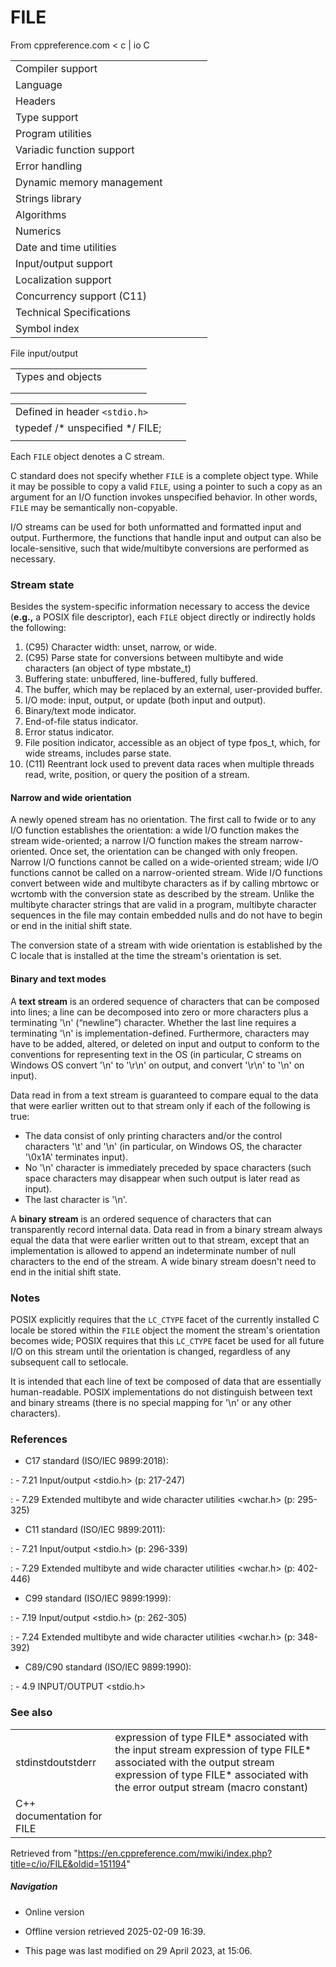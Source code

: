 # FILE

From cppreference.com
< c‎ | io
 C

|  |  |  |  |  |
| --- | --- | --- | --- | --- |
| Compiler support | | | | |
| Language | | | | |
| Headers | | | | |
| Type support | | | | |
| Program utilities | | | | |
| Variadic function support | | | | |
| Error handling | | | | |
| Dynamic memory management | | | | |
| Strings library | | | | |
| Algorithms | | | | |
| Numerics | | | | |
| Date and time utilities | | | | |
| Input/output support | | | | |
| Localization support | | | | |
| Concurrency support (C11) | | | | |
| Technical Specifications | | | | |
| Symbol index | | | | |

 File input/output

|  |  |  |  |  |
| --- | --- | --- | --- | --- |
| Types and objects | | | | |
| |  |  |  |  |  |  |  |  |  |  |  |  |  |  |  |  |  |  |  |  |  |  | | --- | --- | --- | --- | --- | --- | --- | --- | --- | --- | --- | --- | --- | --- | --- | --- | --- | --- | --- | --- | --- | --- | | |  |  |  |  |  | | --- | --- | --- | --- | --- | | stdinstdoutstderr | | | | | | |  |  |  |  |  | | --- | --- | --- | --- | --- | | ****FILE**** | | | | | | fpos_t | | | | | |  | | | | | | |
| |  |  |  |  |  | | --- | --- | --- | --- | --- | | Functions | | | | | | File access | | | | | | |  |  |  |  |  | | --- | --- | --- | --- | --- | | fopenfopen_s(C11) | | | | | | freopenfreopen_s(C11) | | | | | | fwide(C95) | | | | | | |  |  |  |  |  | | --- | --- | --- | --- | --- | | setbuf | | | | | | setvbuf | | | | | | fclose | | | | | | fflush | | | | | |  | | | | | | | Unformatted input/output | | | | | | |  |  |  |  |  | | --- | --- | --- | --- | --- | | fgetc | | | | | | fgets | | | | | | fputc | | | | | | fputs | | | | | | getchar | | | | | | getsgets_s(until C11)(C11) | | | | | | putchar | | | | | | puts | | | | | | ungetc | | | | | | |  |  |  |  |  | | --- | --- | --- | --- | --- | | fgetwcgetwc(C95)(C95) | | | | | | fgetws(C95) | | | | | | fputwcputwc(C95)(C95) | | | | | | fputws(C95) | | | | | | getwchar(C95) | | | | | | putwchar(C95) | | | | | | ungetwc(C95) | | | | | |  | | | | | | | Formatted input | | | | | | |  |  |  |  |  | | --- | --- | --- | --- | --- | | scanffscanfsscanfscanf_sfscanf_ssscanf_s(C11)(C11)(C11) | | | | | | wscanffwscanfswscanfwscanf_sfwscanf_sswscanf_s(C95)(C95)(C95)(C11)(C11)(C11) | | | | | | |  |  |  |  |  | | --- | --- | --- | --- | --- | | vscanfvfscanfvsscanfvscanf_svfscanf_svsscanf_s(C99)(C99)(C99)(C11)(C11)(C11) | | | | | | vwscanfvfwscanfvswscanfvwscanf_svfwscanf_svswscanf_s(C99)(C99)(C99)(C11)(C11)(C11) | | | | | | | |  |  |  |  |  | | --- | --- | --- | --- | --- | | Direct input/output | | | | | | |  |  |  |  |  | | --- | --- | --- | --- | --- | | fread | | | | | | |  |  |  |  |  | | --- | --- | --- | --- | --- | | fwrite | | | | | | | Formatted output | | | | | | |  |  |  |  |  | | --- | --- | --- | --- | --- | | printffprintfsprintfsnprintfprintf_sfprintf_ssprintf_ssnprintf_s(C99)(C11)(C11)(C11)(C11) | | | | | | wprintffwprintfswprintfwprintf_sfwprintf_sswprintf_ssnwprintf_s(C95)(C95)(C95)(C11)(C11)(C11)(C11) | | | | | | |  |  |  |  |  | | --- | --- | --- | --- | --- | | vprintfvfprintfvsprintfvsnprintfvprintf_svfprintf_svsprintf_svsnprintf_s(C99)(C11)(C11)(C11)(C11) | | | | | | vwprintfvfwprintfvswprintfvwprintf_svfwprintf_svswprintf_svsnwprintf_s(C95)(C95)(C95)(C11)(C11)(C11)(C11) | | | | | | | File positioning | | | | | | |  |  |  |  |  | | --- | --- | --- | --- | --- | | ftell | | | | | | fgetpos | | | | | | fseek | | | | | | |  |  |  |  |  | | --- | --- | --- | --- | --- | | fsetpos | | | | | | rewind | | | | | |  | | | | | | | Error handling | | | | | | |  |  |  |  |  | | --- | --- | --- | --- | --- | | clearerr | | | | | | feof | | | | | | |  |  |  |  |  | | --- | --- | --- | --- | --- | | ferror | | | | | | perror | | | | | | | Operations on files | | | | | | |  |  |  |  |  | | --- | --- | --- | --- | --- | | remove | | | | | | tmpfiletmpfile_s(C11) | | | | | | |  |  |  |  |  | | --- | --- | --- | --- | --- | | rename | | | | | | tmpnamtmpnam_s(C11) | | | | | | |

|  |  |  |
| --- | --- | --- |
| Defined in header `<stdio.h>` |  |  |
| typedef /\* unspecified \*/ FILE; |  |  |
|  |  |  |

Each `FILE` object denotes a C stream.

C standard does not specify whether `FILE` is a complete object type. While it may be possible to copy a valid `FILE`, using a pointer to such a copy as an argument for an I/O function invokes unspecified behavior. In other words, `FILE` may be semantically non-copyable.

I/O streams can be used for both unformatted and formatted input and output. Furthermore, the functions that handle input and output can also be locale-sensitive, such that wide/multibyte conversions are performed as necessary.

### Stream state

Besides the system-specific information necessary to access the device (**e.g.,** a POSIX file descriptor), each `FILE` object directly or indirectly holds the following:

1. (C95) Character width: unset, narrow, or wide.
2. (C95) Parse state for conversions between multibyte and wide characters (an object of type mbstate_t)
3. Buffering state: unbuffered, line-buffered, fully buffered.
4. The buffer, which may be replaced by an external, user-provided buffer.
5. I/O mode: input, output, or update (both input and output).
6. Binary/text mode indicator.
7. End-of-file status indicator.
8. Error status indicator.
9. File position indicator, accessible as an object of type fpos_t, which, for wide streams, includes parse state.
10. (C11) Reentrant lock used to prevent data races when multiple threads read, write, position, or query the position of a stream.

#### Narrow and wide orientation

A newly opened stream has no orientation. The first call to fwide or to any I/O function establishes the orientation: a wide I/O function makes the stream wide-oriented; a narrow I/O function makes the stream narrow-oriented. Once set, the orientation can be changed with only freopen. Narrow I/O functions cannot be called on a wide-oriented stream; wide I/O functions cannot be called on a narrow-oriented stream. Wide I/O functions convert between wide and multibyte characters as if by calling mbrtowc or wcrtomb with the conversion state as described by the stream. Unlike the multibyte character strings that are valid in a program, multibyte character sequences in the file may contain embedded nulls and do not have to begin or end in the initial shift state.

The conversion state of a stream with wide orientation is established by the C locale that is installed at the time the stream's orientation is set.

#### Binary and text modes

A **text stream** is an ordered sequence of characters that can be composed into lines; a line can be decomposed into zero or more characters plus a terminating '\n' (“newline”) character. Whether the last line requires a terminating '\n' is implementation-defined. Furthermore, characters may have to be added, altered, or deleted on input and output to conform to the conventions for representing text in the OS (in particular, C streams on Windows OS convert '\n' to '\r\n' on output, and convert '\r\n' to '\n' on input).

Data read in from a text stream is guaranteed to compare equal to the data that were earlier written out to that stream only if each of the following is true:

- The data consist of only printing characters and/or the control characters '\t' and '\n' (in particular, on Windows OS, the character '\0x1A' terminates input).
- No '\n' character is immediately preceded by space characters (such space characters may disappear when such output is later read as input).
- The last character is '\n'.

A **binary stream** is an ordered sequence of characters that can transparently record internal data. Data read in from a binary stream always equal the data that were earlier written out to that stream, except that an implementation is allowed to append an indeterminate number of null characters to the end of the stream. A wide binary stream doesn't need to end in the initial shift state.

### Notes

POSIX explicitly requires that the `LC_CTYPE` facet of the currently installed C locale be stored within the `FILE` object the moment the stream's orientation becomes wide; POSIX requires that this `LC_CTYPE` facet be used for all future I/O on this stream until the orientation is changed, regardless of any subsequent call to setlocale.

It is intended that each line of text be composed of data that are essentially human-readable. POSIX implementations do not distinguish between text and binary streams (there is no special mapping for '\n' or any other characters).

### References

- C17 standard (ISO/IEC 9899:2018):

:   - 7.21 Input/output <stdio.h> (p: 217-247)

:   - 7.29 Extended multibyte and wide character utilities <wchar.h> (p: 295-325)

- C11 standard (ISO/IEC 9899:2011):

:   - 7.21 Input/output <stdio.h> (p: 296-339)

:   - 7.29 Extended multibyte and wide character utilities <wchar.h> (p: 402-446)

- C99 standard (ISO/IEC 9899:1999):

:   - 7.19 Input/output <stdio.h> (p: 262-305)

:   - 7.24 Extended multibyte and wide character utilities <wchar.h> (p: 348-392)

- C89/C90 standard (ISO/IEC 9899:1990):

:   - 4.9 INPUT/OUTPUT <stdio.h>

### See also

|  |  |
| --- | --- |
| stdinstdoutstderr | expression of type FILE\* associated with the input stream expression of type FILE\* associated with the output stream expression of type FILE\* associated with the error output stream   (macro constant) |
| C++ documentation for FILE | |

Retrieved from "<https://en.cppreference.com/mwiki/index.php?title=c/io/FILE&oldid=151194>"

##### Navigation

- Online version
- Offline version retrieved 2025-02-09 16:39.

- This page was last modified on 29 April 2023, at 15:06.